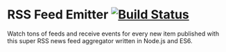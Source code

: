 # RSS Feed Emitter [![Build Status](https://travis-ci.org/filipedeschamps/rss-feed-emitter.svg?branch=master)](https://travis-ci.org/filipedeschamps/rss-feed-emitter)

Watch tons of feeds and receive events for every new item published with this super RSS news feed aggregator written in Node.js and ES6.
